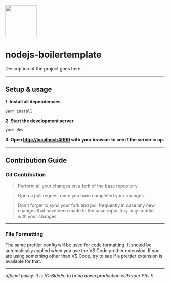 <img src="public/favicon.ico" height="100" width="100">

# nodejs-boilertemplate

Description of the project goes here.

---

## Setup & usage

**1. Install all dependencies**

```bash
yarn install
```

**2. Start the development server**

```bash
yarn dev
```

**3. Open [http://localhost:4000](http://localhost:4000) with your browser to see if the server is up.**

---

## Contribution Guide

### Git Contribution

> Perform all your changes on a fork of the base repository.

> Open a pull request once you have completed your changes.

> Don't forget to sync your fork and pull frequently in case any new changes that have been made to the base repository may conflict with your changes.

---

### File Formatting

The same prettier config will be used for code formatting. It should be automatically applied when you use the VS Code prettier extension. If you are using something other than VS Code, try to see if a prettier extension is available for that.

---

_official policy: it is fOrBiddEn to bring down production with your PRs !!_
